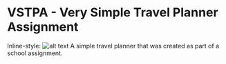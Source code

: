 # VSTPA - Very Simple Travel Planner Assignment

Inline-style: 
![alt text](https://photos-6.dropbox.com/t/2/AAAiWnJy_ZagkUNb5e7doODKbn5-UAmkpeSI2CHPeN71Sg/12/83194272/png/32x32/3/1520254800/0/2/vstpa.png/EJ654UAYodY0IAIoAg/EBuu2KDVxGMT5DEFJ2YUXx6o-p2vJyLNa2B2wLxAZUo?dl=0&preserve_transparency=1&size=2048x1536&size_mode=3 "Example")
A simple travel planner that was created as part of a school assignment.


